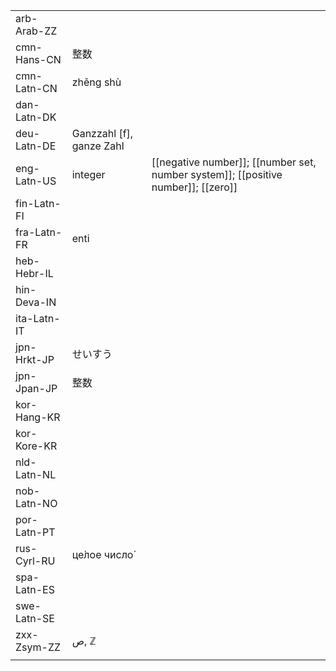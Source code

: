 | | | |
|-|-|-|
| arb-Arab-ZZ |  |  |
| cmn-Hans-CN | 整数 |  |
| cmn-Latn-CN | zhěng shù |  |
| dan-Latn-DK |  |  |
| deu-Latn-DE | Ganzzahl [f], ganze Zahl |  |
| eng-Latn-US | integer | [[negative number]]; [[number set, number system]]; [[positive number]]; [[zero]] |
| fin-Latn-FI |  |  |
| fra-Latn-FR | enti |  |
| heb-Hebr-IL |  |  |
| hin-Deva-IN |  |  |
| ita-Latn-IT |  |  |
| jpn-Hrkt-JP | せいすう |  |
| jpn-Jpan-JP | 整数 |  |
| kor-Hang-KR |  |  |
| kor-Kore-KR |  |  |
| nld-Latn-NL |  |  |
| nob-Latn-NO |  |  |
| por-Latn-PT |  |  |
| rus-Cyrl-RU | це́лое число́ |  |
| spa-Latn-ES |  |  |
| swe-Latn-SE |  |  |
| zxx-Zsym-ZZ | ص, ℤ |  |
|  |  |  |